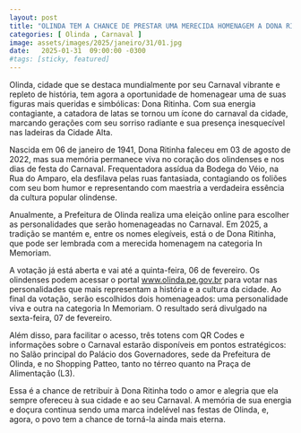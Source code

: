```yaml
---
layout: post
title: "OLINDA TEM A CHANCE DE PRESTAR UMA MERECIDA HOMENAGEM A DONA RITINHA"
categories: [ Olinda , Carnaval ]
image: assets/images/2025/janeiro/31/01.jpg
date:   2025-01-31  09:00:00 -0300
#tags: [sticky, featured]
---
```

Olinda, cidade que se destaca mundialmente por seu Carnaval vibrante e repleto de história, tem agora a oportunidade de homenagear uma de suas figuras mais queridas e simbólicas: Dona Ritinha. Com sua energia contagiante, a catadora de latas se tornou um ícone do carnaval da cidade, marcando gerações com seu sorriso radiante e sua presença inesquecível nas ladeiras da Cidade Alta.

Nascida em 06 de janeiro de 1941, Dona Ritinha faleceu em 03 de agosto de 2022, mas sua memória permanece viva no coração dos olindenses e nos dias de festa do Carnaval. Frequentadora assídua da Bodega do Véio, na Rua do Amparo, ela desfilava pelas ruas fantasiada, contagiando os foliões com seu bom humor e representando com maestria a verdadeira essência da cultura popular olindense.

Anualmente, a Prefeitura de Olinda realiza uma eleição online para escolher as personalidades que serão homenageadas no Carnaval. Em 2025, a tradição se mantém e, entre os nomes elegíveis, está o de Dona Ritinha, que pode ser lembrada com a merecida homenagem na categoria In Memoriam.

A votação já está aberta e vai até a quinta-feira, 06 de fevereiro. Os olindenses podem acessar o portal www.olinda.pe.gov.br para votar nas personalidades que mais representam a história e a cultura da cidade. Ao final da votação, serão escolhidos dois homenageados: uma personalidade viva e outra na categoria In Memoriam. O resultado será divulgado na sexta-feira, 07 de fevereiro.

Além disso, para facilitar o acesso, três totens com QR Codes e informações sobre o Carnaval estarão disponíveis em pontos estratégicos: no Salão principal do Palácio dos Governadores, sede da Prefeitura de Olinda, e no Shopping Patteo, tanto no térreo quanto na Praça de Alimentação (L3).

Essa é a chance de retribuir à Dona Ritinha todo o amor e alegria que ela sempre ofereceu à sua cidade e ao seu Carnaval. A memória de sua energia e doçura continua sendo uma marca indelével nas festas de Olinda, e, agora, o povo tem a chance de torná-la ainda mais eterna.